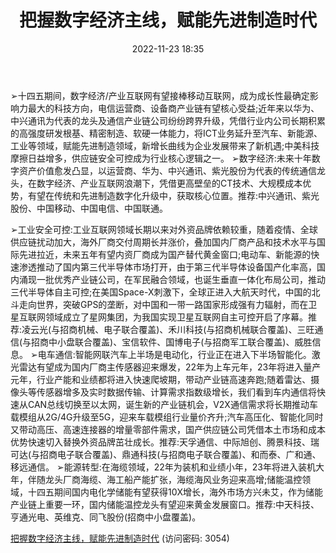﻿---
title: 把握数字经济主线，赋能先进制造时代
date: 2022-11-23 18:35
tags:
- 通信行业
updated: 
---

➢十四五期间，数字经济/产业互联网有望接棒移动互联网，成为成长性最确定影响力最大的科技方向，电信运营商、设备商产业链有望核心受益;近年来以华为、中兴通讯为代表的龙头及通信产业链公司纷纷跨界升级，凭借行业内公司长期积累的高强度研发根基、精密制造、软硬一体能力，将ICT业务延升至汽车、新能源、工业等领域，赋能先进制造领域，新增长曲线为企业发展带来了新机遇;中美科技摩擦日益增多，供应链安全可控成为行业核心逻辑之一。
➢数字经济:未来十年数字资产价值愈发凸显，以运营商、华为、中兴通讯、紫光股份为代表的传统通信龙头，在数字经济、产业互联网浪潮下，凭借更高壁垒的CT技术、大规模成本优势，有望在传统和先进制造数字化升级中，获取核心位置。推荐:中兴通讯、紫光股份、中国移动、中国电信、中国联通。
<!-- more -->
➢工业安全可控:工业互联网领域长期以来对外资品牌依赖较重，随着疫情、全球供应链扰动加大，海外厂商交付周期长并涨价，叠加国内厂商产品和技术水平与国际先进拉近，未来五年有望内资厂商成为国产替代黄金窗口;电动车、新能源的快速渗透推动了国内第三代半导体市场打开，由于第三代半导体设备国产化率高，国内涌现一批优秀产业链公司，在军民融合领域，也诞生垂直一体化布局公司，推动三代半导体自主可控;在美国Space-X刺激下，全球正进入大航天时代，中国的北斗走向世界，突破GPS的垄断，对中国和一带一路国家形成强有力辐射，而在卫星互联网领域成立了星网集团，为我国实现卫星互联网自主可控开启了序幕。推荐:凌云光(与招商机械、电子联合覆盖)、禾川科技(与招商机械联合覆盖)、三旺通信(与招商中小盘联合覆盖)、宝信软件、国博电子(与招商军工联合覆盖)、威胜信息。
➢电车通信:智能网联汽车上半场是电动化，行业正在进入下半场智能化。激光雷达有望成为国内厂商主传感器迎来爆发，22年为上车元年，23年将进入量产元年，行业产能和业绩都将进入快速爬坡期，带动产业链高速奔跑;随着雷达、摄像头等传感器增多及实时数据传输、计算需求指数级增长，我们看到车内通信将快速从CAN总线切换至以太网，诞生新的产业链机会，V2X通信需求将长期推动车载模组从2G/4G升级至5G，迎来车载模组行业量价齐升;汽车高压化、智能化同时又带动高压、高速连接器的增量零部件需求，国产供应链公司凭借本土市场和成本优势快速切入替换外资品牌茁壮成长。推荐:天孚通信、中际旭创、腾景科技、瑞可达(与招商电子联合覆盖)、鼎通科技(与招商电子联合覆盖)、和而泰、广和通、移远通信。
➢能源转型:在海缆领域，22年为装机和业绩小年，23年将进入装机大年，伴随龙头厂商海缆、海工船产能扩张，海缆海风业务迎来高增;储能温控领域，十四五期间国内电化学储能有望获得10X增长，海外市场方兴未艾，作为储能产业链上重要一环，国内储能温控龙头有望迎来黄金发展窗口。推荐:中天科技、亨通光电、英维克、同飞股份(招商中小盘覆盖)。

[把握数字经济主线，赋能先进制造时代](https://url12.ctfile.com/f/3948612-730745288-1c8ea0?p=3054)
(访问密码: 3054)


